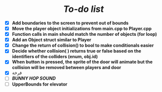# <center> ***To-do list*** </center>
 
 - [x] **Add boundaries to the screen to prevent out of bounds**
 - [x] **Move the player object initializations from main.cpp to Player.cpp**
 - [x] **Function calls in main should match the number of objects (for loop)**
 - [x] **Add an Object struct similar to Player**
 - [x] **Change the return of collision() to bool to make conditionals easier**
 - [x] **Decide whether collision( ) returns true or false based on the identifiers of the colliders (enum, obj.id)**
 - [x] **When button is pressed, the sprite of the door will animate but the collision will be removed between players and door**
 - [x] فرخة
 - [ ] ***BUNNY HOP SOUND***
 - [ ] **UpperBounds for elevator**
